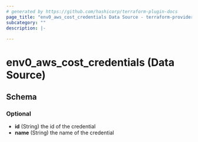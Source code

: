 ```yaml
---
# generated by https://github.com/hashicorp/terraform-plugin-docs
page_title: "env0_aws_cost_credentials Data Source - terraform-provider-env0"
subcategory: ""
description: |-
  
---
```


# env0_aws_cost_credentials (Data Source)





<!-- schema generated by tfplugindocs -->
## Schema

### Optional

- **id** (String) the id of the credential
- **name** (String) the name of the credential


